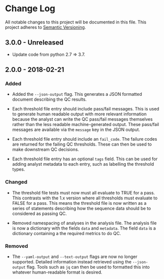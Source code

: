# Change Log

All notable changes to this project will be documented in this file.
This project adheres to [Semantic Versioning](http://semver.org/).

## 3.0.0 - Unreleased

  * Update code from python 2.7 => 3.7.

## 2.0.0 - 2018-02-21

### Added

  * Added the `--json-output` flag. This generates a JSON formatted document
    describing the QC results.

  * Each threshold file entry should include pass/fail messages. This is used
    to generate human readable output with more relevant information because
    the analyst can write the QC pass/fail messages themselves rather than the
    less readable machine-generated output. These pass/fail messages are
    available via the `message` key in the JSON output.

  * Each threshold file entry should include an `fail_code`. The failure codes
    are returned for the failing QC thresholds. These can then be used to make
    downstream QC decisions.

  * Each threshold file entry has an optional `tags` field. This can be used
    for adding analyst metadata to each entry, such as labelling the threshold
    types.

### Changed

  * The threshold file tests must now must all evaluate to TRUE for a pass.
    This contrasts with the 1.x version where all thresholds must evaluate to
    FALSE for a pass. This means the threshold file is now written as a series
    of statements describing how the sequence data should be to considered as
    passing QC.

  * Removed namespacing of analyses in the analysis file. The analysis file is
    now a dictionary with the fields `data` and `metadata`. The field `data` is
    a dictionary containing a the required metrics to do QC.

### Removed

  * The `--yaml-output` and `--text-output` flags are now no longer supported.
    Detailed information instead retrieved using the `--json-output` flag.
    Tools such as `jq` can then be used to formatted this into whatever
    human-readable format is desired.
